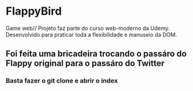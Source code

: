 # FlappyBird
Game web// Projeto faz parte do curso web-moderno da Udemy. Desenvolvido para praticar toda a flexibilidade e manuseio da DOM.

## Foi feita uma bricadeira trocando o passáro do Flappy original para o passáro do Twitter
### Basta fazer o git clone e abrir o index
